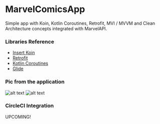 # MarvelComicsApp
Simple app with Koin, Kotlin Coroutines, Retrofit, MVI / MVVM and Clean Architecture concepts integrated with MarvelAPI.

### Libraries Reference
* [Insert Koin](https://insert-koin.io/)
* [Retrofit](https://github.com/square/retrofit)
* [Kotlin Coroutines](https://kotlinlang.org/docs/reference/coroutines-overview.html)
* [Glide](https://github.com/bumptech/glide)

### Pic from the application
![alt text](https://imgur.com/vaOJCPz.png "Hulk Smash!!!")
![alt text](https://imgur.com/8hs15c3.png "Hulk Smash!!!")

### CircleCI Integration
UPCOMING!
